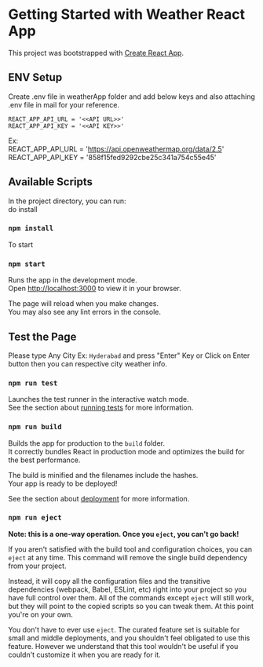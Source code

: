 # Getting Started with Weather React App

This project was bootstrapped with [Create React App](https://github.com/facebook/create-react-app).

## ENV Setup

Create .env file in weatherApp folder and add below keys and also attaching .env file in mail for your reference.

`REACT_APP_API_URL = '<<API URL>>'` \
`REACT_APP_API_KEY = '<<API KEY>>'`

Ex: \
REACT_APP_API_URL = 'https://api.openweathermap.org/data/2.5' \
REACT_APP_API_KEY = '858f15fed9292cbe25c341a754c55e45'
## Available Scripts

In the project directory, you can run: \
do install
### `npm install`
To start
### `npm start`

Runs the app in the development mode.\
Open [http://localhost:3000](http://localhost:3000) to view it in your browser.

The page will reload when you make changes.\
You may also see any lint errors in the console.

## Test the Page

Please type Any City Ex: `Hyderabad` and press "Enter" Key or Click on Enter button then you can respective city weather info.

### `npm run test`

Launches the test runner in the interactive watch mode.\
See the section about [running tests](https://facebook.github.io/create-react-app/docs/running-tests) for more information.

### `npm run build`

Builds the app for production to the `build` folder.\
It correctly bundles React in production mode and optimizes the build for the best performance.

The build is minified and the filenames include the hashes.\
Your app is ready to be deployed!

See the section about [deployment](https://facebook.github.io/create-react-app/docs/deployment) for more information.

### `npm run eject`

**Note: this is a one-way operation. Once you `eject`, you can't go back!**

If you aren't satisfied with the build tool and configuration choices, you can `eject` at any time. This command will remove the single build dependency from your project.

Instead, it will copy all the configuration files and the transitive dependencies (webpack, Babel, ESLint, etc) right into your project so you have full control over them. All of the commands except `eject` will still work, but they will point to the copied scripts so you can tweak them. At this point you're on your own.

You don't have to ever use `eject`. The curated feature set is suitable for small and middle deployments, and you shouldn't feel obligated to use this feature. However we understand that this tool wouldn't be useful if you couldn't customize it when you are ready for it.
